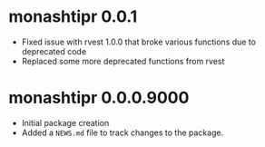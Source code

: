 # monashtipr 0.0.1

* Fixed issue with rvest 1.0.0 that broke various functions due to deprecated code
* Replaced some more deprecated functions from rvest

# monashtipr 0.0.0.9000

* Initial package creation
* Added a `NEWS.md` file to track changes to the package.
